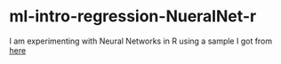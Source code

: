# ml-intro-regression-NueralNet-r
I am experimenting with Neural Networks in R using a sample I got from [here]("https://heuristically.wordpress.com/2011/11/17/using-neural-network-for-regression/")
